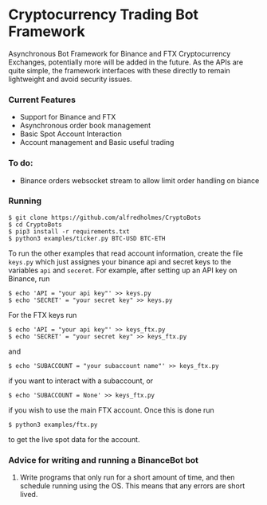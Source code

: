 # Cryptocurrency Trading Bot Framework
Asynchronous Bot Framework for Binance and FTX Cryptocurrency Exchanges, potentially more will be added in the future. As the APIs are quite simple, the framework interfaces with these directly to remain lightweight and avoid security issues.


### Current Features
- Support for Binance and FTX
- Asynchronous order book management
- Basic Spot Account Interaction
- Account management and Basic useful trading

### To do:
- Binance orders websocket stream to allow limit order handling on biance


### Running
	$ git clone https://github.com/alfredholmes/CryptoBots
	$ cd CryptoBots
	$ pip3 install -r requirements.txt
	$ python3 examples/ticker.py BTC-USD BTC-ETH

To run the other examples that read account information, create the file `keys.py` which just assignes your binance api and secret keys to the variables `api` and `seceret`. For example, after setting up an API key on Binance, run

	$ echo 'API = "your api key"' >> keys.py
	$ echo 'SECRET' = "your secret key" >> keys.py
	
For the FTX keys run

	$ echo 'API = "your api key"' >> keys_ftx.py
	$ echo 'SECRET' = "your secret key" >> keys_ftx.py

and

	$ echo 'SUBACCOUNT = "your subaccount name"' >> keys_ftx.py

if you want to interact with a subaccount, or

	$ echo 'SUBACCOUNT = None' >> keys_ftx.py

if you wish to use the main FTX account. Once this is done run

	$ python3 examples/ftx.py

to get the live spot data for the account.

### Advice for writing and running a BinanceBot bot

1. Write programs that only run for a short amount of time, and then schedule running using the OS. This means that any errors are short lived.


